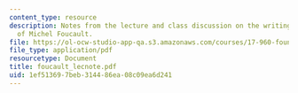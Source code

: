 ```yaml
---
content_type: resource
description: Notes from the lecture and class discussion on the writings and ideas
  of Michel Foucault.
file: https://ol-ocw-studio-app-qa.s3.amazonaws.com/courses/17-960-foundations-of-political-science-fall-2004/1ef513697beb314486ea08c09ea6d241_foucault_lecnote.pdf
file_type: application/pdf
resourcetype: Document
title: foucault_lecnote.pdf
uid: 1ef51369-7beb-3144-86ea-08c09ea6d241
---
```

